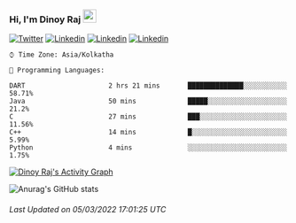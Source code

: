### Hi, I'm Dinoy Raj         <img src="https://raw.githubusercontent.com/MartinHeinz/MartinHeinz/master/wave.gif" width="24px">


[![Twitter](https://img.shields.io/badge/-Twitter-22272E?style=flat-square&logo=twitter&logoColor=ADBAC7&bg_color=22272E&link=https://twitter.com/dinoy_raj)](https://twitter.com/dinoy_raj)
[![Linkedin](https://img.shields.io/badge/-LinkedIn-22272E?style=flat-square&logo=Linkedin&logoColor=ADBAC7&bg_color=22272E&link=https://www.linkedin.com/in/dinoy-raj-k/)](https://www.linkedin.com/in/dinoy-raj-k/)
[![Linkedin](https://img.shields.io/badge/-Instagram-22272E?style=flat-square&logo=Instagram&logoColor=ADBAC7&bg_color=22272E&link=https://www.instagram.com/dinoy__raj/?hl=en)](https://www.instagram.com/dinoy__raj/?hl=en)
[![Linkedin](https://img.shields.io/badge/-Gmail-22272E?style=flat-square&logo=Gmail&logoColor=ADBAC7&bg_color=22272E&link=dinoykraj@gmail.com)](mailto:dinoykraj@gmail.com)


```text
⌚︎ Time Zone: Asia/Kolkatha

💬 Programming Languages: 

DART                     2 hrs 21 mins       ██████████████░░░░░░░░░░░   58.71% 
Java                     50 mins             █████░░░░░░░░░░░░░░░░░░░░   21.2% 
C                        27 mins             ███░░░░░░░░░░░░░░░░░░░░░░   11.56% 
C++                      14 mins             █░░░░░░░░░░░░░░░░░░░░░░░░   5.99% 
Python                   4 mins              ░░░░░░░░░░░░░░░░░░░░░░░░░   1.75%

```


<a href="https://github.com/ashutosh00710/github-readme-activity-graph"><img alt="Dinoy Raj's Activity Graph" src="https://denvercoder1-activity-graph.herokuapp.com/graph/?username=Dinoy-Raj&bg_color=22272E&color=ADBAC7&line=8D8D8D&point=ADBAC7&hide_border=true&line_width=3" /></a>


![Anurag's GitHub stats](https://github-readme-stats.vercel.app/api?username=Dinoy-Raj&show_icons=true&title_color=ADBAC7&bg_color=00000000&hide=bg-color&text_color:ADBAC7&icon_color:ADBAC7&hide=border)




 ###### Last Updated on   05/03/2022 17:01:25 UTC
<!--END_SECTION:waka-->



